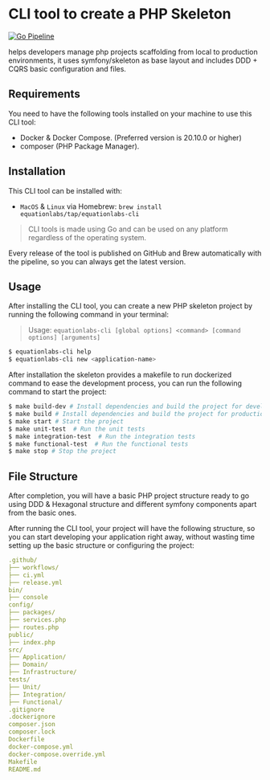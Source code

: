 # CLI tool to create a PHP Skeleton

[![Go Pipeline](https://github.com/Equation-Labs-I-O/eqlabs-tools-php-skeleton-creator/actions/workflows/go_releaser.yaml/badge.svg)](https://github.com/Equation-Labs-I-O/eqlabs-tools-php-skeleton-creator/actions/workflows/go_releaser.yaml)

helps developers manage php projects scaffolding from local to production environments, it uses symfony/skeleton as base layout and includes DDD + CQRS basic configuration and files.


## Requirements
You need to have the following tools installed on your machine to use this CLI tool:

- Docker & Docker Compose. (Preferred version is 20.10.0 or higher)
- composer (PHP Package Manager).

## Installation
This CLI tool can be installed with:

- `MacOS` & `Linux` via Homebrew: `brew install equationlabs/tap/equationlabs-cli`

> CLI tools is made using Go and can be used on any platform regardless of the operating system.

Every release of the tool is published on GitHub and Brew automatically with the pipeline, so you can always get the latest version.

## Usage
After installing the CLI tool, you can create a new PHP skeleton project by running the following command in your terminal:

> Usage: `equationlabs-cli [global options] <command> [command options] [arguments]`

```bash
$ equationlabs-cli help
$ equationlabs-cli new <application-name>
```

After installation the skeleton provides a makefile to run dockerized command to ease the development process, you can run the following command to start the project:

```bash
$ make build-dev # Install dependencies and build the project for development
$ make build # Install dependencies and build the project for production
$ make start # Start the project
$ make unit-test  # Run the unit tests
$ make integration-test  # Run the integration tests
$ make functional-test  # Run the functional tests
$ make stop # Stop the project
```

## File Structure
After completion, you will have a basic PHP project structure ready to go using DDD & Hexagonal structure and different symfony components apart from the basic ones.

After running the CLI tool, your project will have the following structure, so you can start developing your application right away, without wasting time setting up the basic structure or configuring the project:

```yaml
.github/
├── workflows/
├── ci.yml
├── release.yml
bin/
├── console
config/
├── packages/
├── services.php
├── routes.php
public/
├── index.php
src/
├── Application/
├── Domain/
├── Infrastructure/
tests/
├── Unit/
├── Integration/
├── Functional/
.gitignore
.dockerignore
composer.json
composer.lock
Dockerfile
docker-compose.yml
docker-compose.override.yml
Makefile
README.md
```
